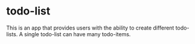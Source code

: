 # todo-list
This is an app that provides users with the ability to create different todo-lists. A single todo-list can have many todo-items. 
